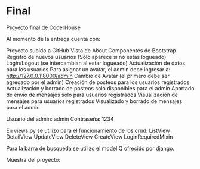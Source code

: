 # Final
Proyecto final de CoderHouse

Al momento de la entrega cuenta con:

Proyecto subido a GitHub
Vista de About
Componentes de Bootstrap
Registro de nuevos usuarios (Solo aparece si no estas logueado)
Login/Logout (se intercambian al estar logueado)
Actualización de datos para los usuarios
Para asignar un avatar, el admin debe ingresar a: http://127.0.0.1:8000/admin
Cambio de Avatar (el primero debe ser agregado por el admin)
Creación de posteos para los usuarios registrados
Actualización y borrado de posteos solo disponibles para el admin
Apartado de envio de mensajes solo para usuarios registrados
Visualización de mensajes para usuarios registrados
Visualizado y borrado de mensajes para el admin


Usuario del admin: admin Contraseña: 1234

En views.py se utilizo para el funcionamiento de los crud:
ListView
DetailView
UpdateView
DeleteView
CreateView
LoginRequiredMixin

Para la barra de busqueda se utilizo el model Q ofrecido por django.

Muestra del proyecto: